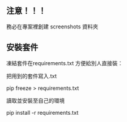## 注意！！！
務必在專案裡創建 screenshots 資料夾

## 安裝套件
凍結套件在requirements.txt 方便給別人直接裝：

把用到的套件寫入.txt

pip freeze > requirements.txt 

讀取並安裝至自己的環境

pip install -r requirements.txt
